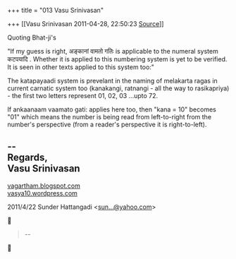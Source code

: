 +++
title = "013 Vasu Srinivasan"

+++
[[Vasu Srinivasan	2011-04-28, 22:50:23 [Source](https://groups.google.com/g/samskrita/c/Y_gYBLi9VMo)]]



Quoting Bhat-ji's  

  
"If my guess is right, अङ्कानां वामतो गतिः is applicable to the numeral system कटपयादि . Whether it is applied to this numbering system is yet to be verified. It is seen in other texts applied to this system too:"  
  

The katapayaadi system is prevelant in the naming of melakarta ragas in current carnatic system too (kanakangi, ratnangi - all the way to rasikapriya) - the first two letters represent 01, 02, 03 ...upto 72.  
  
If ankaanaam vaamato gati: applies here too, then "kana = 10" becomes "01" which means the number is being read from left-to-right from the number's perspective (from a reader's perspective it is right-to-left).  
  
  
--  
Regards,  
Vasu Srinivasan  
-----------------------------------  
[vagartham.blogspot.com](http://vagartham.blogspot.com/)  
[vasya10.wordpress.com](http://vasya10.wordpress.com/)  
  
  

2011/4/22 Sunder Hattangadi \<[sun...@yahoo.com]()\>  



> --  



